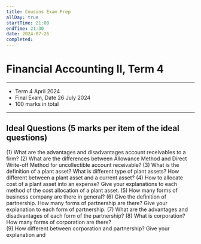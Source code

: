 ```yaml
---
title: Cousins Exam Prep
allDay: true
startTime: 21:00
endTime: 21:30
date: 2024-07-26
completed:
---
```

# Financial Accounting II, Term 4

---

* Term 4 April 2024 
* Final Exam, Date 26 July 2024
* 100 marks in total

---
 

## Ideal Questions (5 marks per item of the ideal questions) 

(1) What are the advantages and disadvantages account receivables to a firm? 
(2) What are the differences between Allowance Method and Direct Write-off Method 
for uncollectible account receivable? 
(3) What is the definition of a plant asset? What is different type of plant assets? How 
different between a plant asset and a current asset? 
(4) How to allocate cost of a plant asset into an expense? Give your explanations to each method of the cost allocation of a plant asset. 
(5) How many forms of business company are there in general? 
(6) Give the definition of partnership. How many forms of partnership are there? Give 
your explanation to each form of partnership. 
(7) What are the advantages and disadvantages of each form of the partnership? 
(8) What is corporation? How many forms of corporation are there?  
(9) How different between corporation and partnership? Give your explanation and 